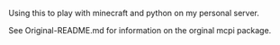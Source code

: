 Using this to play with minecraft and python on my personal server.

See Original-README.md for information on the orginal mcpi package.